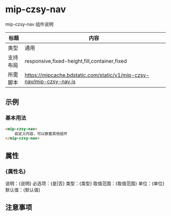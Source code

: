 ﻿# mip-czsy-nav

mip-czsy-nav 组件说明

标题|内容
----|----
类型|通用
支持布局|responsive,fixed-height,fill,container,fixed
所需脚本|https://mipcache.bdstatic.com/static/v1/mip-czsy-nav/mip-czsy-nav.js
## 示例

### 基本用法
```html
<mip-czsy-nav>
    自定义内容，可以嵌套其他组件
</mip-czsy-nav>
```

## 属性

### {属性名}

说明：{说明}
必选项：{是|否}
类型：{类型}
取值范围：{取值范围}
单位：{单位}
默认值：{默认值}

## 注意事项

